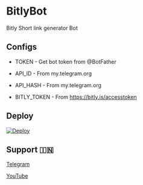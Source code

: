 # BitlyBot
Bitly Short link generator Bot 


## Configs

* TOKEN  - Get bot token from @BotFather

* API_ID     - From my.telegram.org 

* API_HASH    - From my.telegram.org

* BITLY_TOKEN  - From https://bitly.is/accesstoken

## Deploy
[![Deploy](https://www.herokucdn.com/deploy/button.svg)](https://heroku.com/deploy?template=https://github.com/lntechnical2/BitlyBot)

## Support 🇮🇳
<a href="https://t.me/lntechnical">
   <p> Telegram </p>
  </a>
<a href="https://youtube.com/c/LNtechnical">
   <p> YouTube </p>
  </a>

